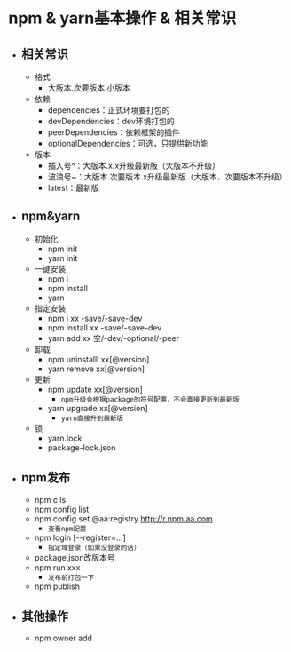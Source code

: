 # npm & yarn基本操作 & 相关常识
  - ## 相关常识
    - 格式
      - 大版本.次要版本.小版本
    - 依赖
      - dependencies：正式环境要打包的
      - devDependencies：dev环境打包的
      - peerDependencies：依赖框架的插件
      - optionalDependencies：可选，只提供新功能
    - 版本
      - 插入号^：大版本.x.x升级最新版（大版本不升级）
      - 波浪号~：大版本.次要版本.x升级最新版（大版本、次要版本不升级）
      - latest：最新版
  - ## npm&yarn
    - 初始化
      - npm init
      - yarn init
    - 一键安装
      - npm i
      - npm install
      - yarn
    - 指定安装
      - npm i xx -save/-save-dev
      - npm install xx -save/-save-dev
      - yarn add xx 空/-dev/-optional/-peer
    - 卸载
      - npm uninstalll xx[@version]
      - yarn remove xx[@version]
    - 更新
      - npm update xx[@version]
        - `npm升级会根据package的符号配置，不会直接更新到最新版`
      - yarn upgrade xx[@version]
        - `yarn直接升到最新版`
    - 锁
      - yarn.lock
      - package-lock.json
  - ## npm发布
    - npm c ls
    - npm config list
    - npm config set @aa:registry http://r.npm.aa.com
      - `查看npm配置`
    - npm login [--register=...]
      - `指定域登录（如果没登录的话）`
    - package.json改版本号
    - npm run xxx
      - `发布前打包一下`
    - npm publish
  - ## 其他操作
    - npm owner add 
